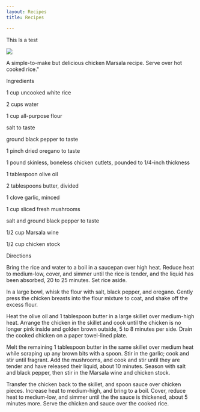 ```yaml
---
layout: Recipes
title: Recipes

---
```


<title>test</title> <style type="text/css"> code{white-space: pre-wrap;} span.smallcaps{font-variant: small-caps;} span.underline{text-decoration: underline;} div.column{display: inline-block; vertical-align: top; width: 50%;} </style>
This Is a test

![](https://images.media-allrecipes.com/userphotos/250x250/5406361.jpg)


A simple-to-make but delicious chicken Marsala recipe. Serve over hot cooked rice."

Ingredients

1 cup uncooked white rice

2 cups water

1 cup all-purpose flour

salt to taste

ground black pepper to taste

1 pinch dried oregano to taste

1 pound skinless, boneless chicken cutlets, pounded to 1/4-inch thickness

 

1 tablespoon olive oil

2 tablespoons butter, divided

1 clove garlic, minced

1 cup sliced fresh mushrooms

salt and ground black pepper to taste

1/2 cup Marsala wine

1/2 cup chicken stock

Directions

Bring the rice and water to a boil in a saucepan over high heat. Reduce heat to medium-low, cover, and simmer until the rice is tender, and the liquid has been absorbed, 20 to 25 minutes. Set rice aside.

In a large bowl, whisk the flour with salt, black pepper, and oregano. Gently press the chicken breasts into the flour mixture to coat, and shake off the excess flour.

Heat the olive oil and 1 tablespoon butter in a large skillet over medium-high heat. Arrange the chicken in the skillet and cook until the chicken is no longer pink inside and golden brown outside, 5 to 8 minutes per side. Drain the cooked chicken on a paper towel-lined plate.

Melt the remaining 1 tablespoon butter in the same skillet over medium heat while scraping up any brown bits with a spoon. Stir in the garlic; cook and stir until fragrant. Add the mushrooms, and cook and stir until they are tender and have released their liquid, about 10 minutes. Season with salt and black pepper, then stir in the Marsala wine and chicken stock.

Transfer the chicken back to the skillet, and spoon sauce over chicken pieces. Increase heat to medium-high, and bring to a boil. Cover, reduce heat to medium-low, and simmer until the the sauce is thickened, about 5 minutes more. Serve the chicken and sauce over the cooked rice.
